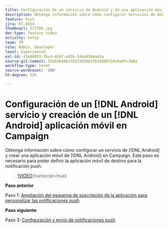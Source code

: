 ```yaml
---
title: Configuración de un servicio de Android y de una aplicación móvil de Android en Campaign
description: Obtenga información sobre cómo configurar Servicios de Android y crear una aplicación móvil de Android en Campaign. Esto es necesario para que definamos la aplicación Neotrip como objetivo para la notificación push.
feature: Push
jira: KT-6554
thumbnail: 327788.jpg
doc-type: feature video
activity: setup
team: TM
role: Admin, Developer
level: Experienced
exl-id: 47e66991-fbc4-4cbf-ad36-144a430ea62a
source-git-commit: 35e036486c5b533b54b3f626d88734e9a9fc3b8a
workflow-type: tm+mt
source-wordcount: '106'
ht-degree: 32%

---
```


# Configuración de un [!DNL Android] servicio y creación de un [!DNL Android] aplicación móvil en Campaign

Obtenga información sobre cómo configurar un servicio de [!DNL Android] y crear una aplicación móvil de [!DNL Android] en Campaign. Este paso es necesario para poder definir la aplicación móvil de destino para la notificación push.

>[!VIDEO](https://video.tv.adobe.com/v/327788?quality=12&learn=on){transcript=true}

**Paso anterior**

Paso 1: [Ampliación del esquema de suscripción de la aplicación para personalizar las notificaciones push](/help/tutorial-getting-started-with-push-notifications-for-android/extending-the-app-subscription-schema.md)

**Paso siguiente**

Paso 3: [Configuración y envío de notificaciones push](/help/tutorial-getting-started-with-push-notifications-for-android/configuring-and-sending-push-notifications.md)
